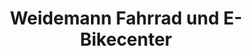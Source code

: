 ---
title: "Weidemann Fahrrad und E-Bikecenter"
url: /ueberlingen/weidemann-fahrrad-und-e-bikecenter/
shop: Fahrrad
---